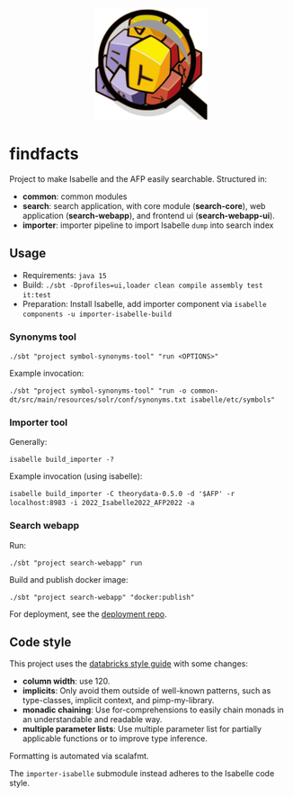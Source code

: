 <p align="center">
  <img title="FindFacts" src="search-webapp/public/images/android-chrome-384x384.png" width="200px" />
</p>

# findfacts
Project to make Isabelle and the AFP easily searchable. Structured in:
- **common**: common modules
- **search**: search application, with core module (**search-core**), web application (**search-webapp**), and frontend ui (**search-webapp-ui**).
- **importer**: importer pipeline to import Isabelle `dump` into search index

## Usage
- Requirements: `java 15`
- Build: `./sbt -Dprofiles=ui,loader clean compile assembly test it:test`
- Preparation: Install Isabelle, add importer component via `isabelle components -u importer-isabelle-build`

### Synonyms tool
```shell
./sbt "project symbol-synonyms-tool" "run <OPTIONS>"
```
Example invocation:
```shell
./sbt "project symbol-synonyms-tool" "run -o common-dt/src/main/resources/solr/conf/synonyms.txt isabelle/etc/symbols"
```

### Importer tool
Generally:
```shell
isabelle build_importer -?
```
Example invocation (using isabelle):
```shell
isabelle build_importer -C theorydata-0.5.0 -d '$AFP' -r localhost:8983 -i 2022_Isabelle2022_AFP2022 -a
``` 

### Search webapp
Run:
```shell
./sbt "project search-webapp" run
```

Build and publish docker image:
```shell
./sbt "project search-webapp" "docker:publish"
```

For deployment, see the [deployment repo](https://github.com/Dacit/findfacts-deployment).

## Code style
This project uses the [databricks style guide](https://github.com/databricks/scala-style-guide) with some changes:

- __column width__: use 120.
- __implicits__: Only avoid them outside of well-known patterns, such as type-classes, implicit context, and pimp-my-library.
- __monadic chaining__: Use for-comprehensions to easily chain monads in an understandable and readable way.
- __multiple parameter lists__: Use multiple parameter list for partially applicable functions or to improve type inference.

Formatting is automated via scalafmt.

The `importer-isabelle` submodule instead adheres to the Isabelle code style.
